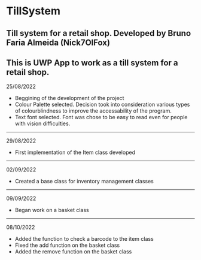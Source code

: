 # TillSystem
 Till system for a retail shop.
Developed by Bruno Faria Almeida (Nick7OlFox)
--------------------------------------------------------------------------------------------------
This is UWP App to work as a till system for a retail shop.
--------------------------------------------------------------------------------------------------
25/08/2022
- Beggining of the development of the project
- Colour Palette selected. Decision took into consideration various types of colourblindness to improve the accessability of the program.
- Text font selected. Font was chose to be easy to read even for people with vision difficulties.
--------------------------------------------------------------------------------------------------
29/08/2022
- First implementation of the Item class developed
--------------------------------------------------------------------------------------------------
02/09/2022
- Created a base class for inventory management classes
--------------------------------------------------------------------------------------------------
09/09/2022
- Began work on a basket class
--------------------------------------------------------------------------------------------------
08/10/2022
- Added the function to check a barcode to the item class
- Fixed the add function on the basket class
- Added the remove function on the basket class